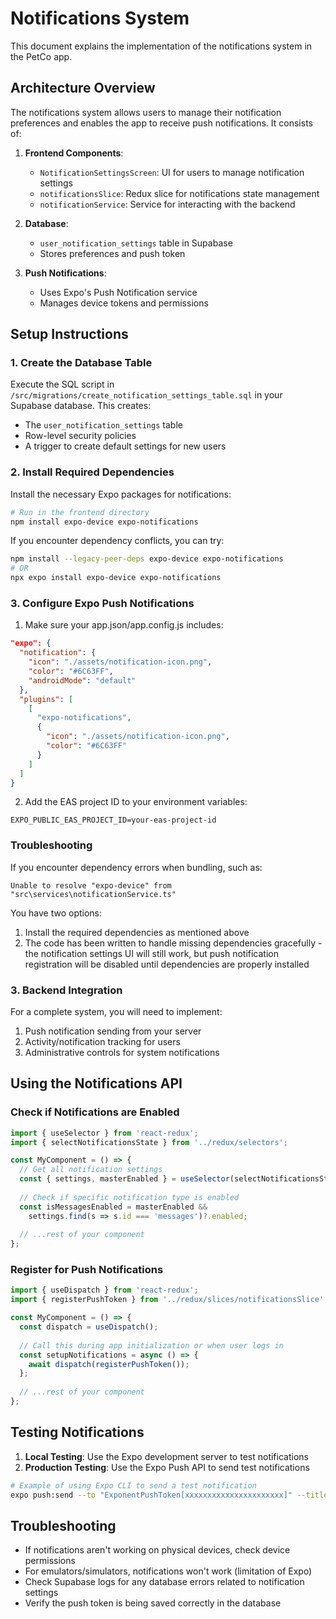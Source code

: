 # Notifications System

This document explains the implementation of the notifications system in the PetCo app.

## Architecture Overview

The notifications system allows users to manage their notification preferences and enables the app to receive push notifications. It consists of:

1. **Frontend Components**:
   - `NotificationSettingsScreen`: UI for users to manage notification settings
   - `notificationsSlice`: Redux slice for notifications state management
   - `notificationService`: Service for interacting with the backend
   
2. **Database**:
   - `user_notification_settings` table in Supabase
   - Stores preferences and push token

3. **Push Notifications**:
   - Uses Expo's Push Notification service
   - Manages device tokens and permissions

## Setup Instructions

### 1. Create the Database Table

Execute the SQL script in `/src/migrations/create_notification_settings_table.sql` in your Supabase database. This creates:

- The `user_notification_settings` table
- Row-level security policies
- A trigger to create default settings for new users

### 2. Install Required Dependencies

Install the necessary Expo packages for notifications:

```bash
# Run in the frontend directory
npm install expo-device expo-notifications
```

If you encounter dependency conflicts, you can try:

```bash
npm install --legacy-peer-deps expo-device expo-notifications
# OR
npx expo install expo-device expo-notifications
```

### 3. Configure Expo Push Notifications

1. Make sure your app.json/app.config.js includes:
```json
"expo": {
  "notification": {
    "icon": "./assets/notification-icon.png",
    "color": "#6C63FF",
    "androidMode": "default"
  },
  "plugins": [
    [
      "expo-notifications",
      {
        "icon": "./assets/notification-icon.png",
        "color": "#6C63FF"
      }
    ]
  ]
}
```

2. Add the EAS project ID to your environment variables:
```
EXPO_PUBLIC_EAS_PROJECT_ID=your-eas-project-id
```

### Troubleshooting

If you encounter dependency errors when bundling, such as:
```
Unable to resolve "expo-device" from "src\services\notificationService.ts"
```

You have two options:

1. Install the required dependencies as mentioned above
2. The code has been written to handle missing dependencies gracefully - the notification settings UI will still work, but push notification registration will be disabled until dependencies are properly installed

### 3. Backend Integration

For a complete system, you will need to implement:

1. Push notification sending from your server
2. Activity/notification tracking for users
3. Administrative controls for system notifications

## Using the Notifications API

### Check if Notifications are Enabled

```typescript
import { useSelector } from 'react-redux';
import { selectNotificationsState } from '../redux/selectors';

const MyComponent = () => {
  // Get all notification settings
  const { settings, masterEnabled } = useSelector(selectNotificationsState);
  
  // Check if specific notification type is enabled
  const isMessagesEnabled = masterEnabled && 
    settings.find(s => s.id === 'messages')?.enabled;
  
  // ...rest of your component
};
```

### Register for Push Notifications

```typescript
import { useDispatch } from 'react-redux';
import { registerPushToken } from '../redux/slices/notificationsSlice';

const MyComponent = () => {
  const dispatch = useDispatch();
  
  // Call this during app initialization or when user logs in
  const setupNotifications = async () => {
    await dispatch(registerPushToken());
  };
  
  // ...rest of your component
};
```

## Testing Notifications

1. **Local Testing**: Use the Expo development server to test notifications
2. **Production Testing**: Use the Expo Push API to send test notifications

```bash
# Example of using Expo CLI to send a test notification
expo push:send --to "ExponentPushToken[xxxxxxxxxxxxxxxxxxxxxx]" --title "Test Notification" --body "This is a test notification"
```

## Troubleshooting

- If notifications aren't working on physical devices, check device permissions
- For emulators/simulators, notifications won't work (limitation of Expo)
- Check Supabase logs for any database errors related to notification settings
- Verify the push token is being saved correctly in the database